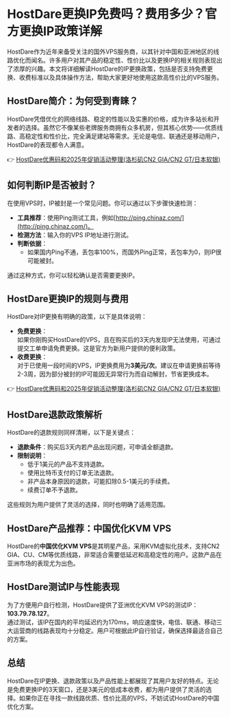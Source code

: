 # HostDare更换IP免费吗？费用多少？官方更换IP政策详解

HostDare作为近年来备受关注的国外VPS服务商，以其针对中国和亚洲地区的线路优化而闻名。许多用户对其产品的稳定性、性价比以及更换IP的相关规则表现出了浓厚的兴趣。本文将详细解读HostDare的IP更换政策，包括是否支持免费更换、收费标准以及具体操作方法，帮助大家更好地使用这款高性价比的VPS服务。

## HostDare简介：为何受到青睐？

HostDare凭借优化的网络线路、稳定的性能以及实惠的价格，成为许多站长和开发者的选择。虽然它不像某些老牌服务商拥有众多机房，但其核心优势——优质线路、高稳定性和性价比，完全满足建站等需求。无论是电信、联通还是移动用户，HostDare的表现都令人满意。

👉 [HostDare优惠码和2025年促销活动整理(洛杉矶CN2 GIA/CN2 GT/日本软银)](https://bit.ly/hostdare)

## 如何判断IP是否被封？

在使用VPS时，IP被封是一个常见问题。你可以通过以下步骤快速检测：

- **工具推荐**：使用Ping测试工具，例如[http://ping.chinaz.com/](http://ping.chinaz.com/)。
- **检测方法**：输入你的VPS IP地址进行测试。
- **判断依据**：
  - 如果国内Ping不通，丢包率100%，而国外Ping正常，丢包率为0，则IP很可能被封。

通过这种方式，你可以轻松确认是否需要更换IP。

## HostDare更换IP的规则与费用

HostDare对IP更换有明确的政策，以下是具体说明：

- **免费更换**：  
  如果你刚购买HostDare的VPS，且在购买后的3天内发现IP无法使用，可通过提交工单申请免费更换。这是官方为新用户提供的便利政策。
- **收费更换**：  
  对于已使用一段时间的VPS，IP更换费用为**3美元/次**。建议在申请更换前等待2-3周，因为部分被封的IP可能因无异常行为而自动解封，节省更换成本。

👉 [HostDare优惠码和2025年促销活动整理(洛杉矶CN2 GIA/CN2 GT/日本软银)](https://bit.ly/hostdare)

## HostDare退款政策解析

HostDare的退款规则同样清晰，以下是关键点：

- **退款条件**：购买后3天内若产品出现问题，可申请全额退款。
- **限制说明**：
  - 低于1美元的产品不支持退款。
  - 使用比特币支付的订单无法退款。
  - 非产品本身原因的退款，可能扣除0.5-1美元的手续费。
  - 续费订单不予退款。

这些规则为用户提供了灵活的选择，同时也明确了适用范围。

## HostDare产品推荐：中国优化KVM VPS

HostDare的**中国优化KVM VPS**是其明星产品，采用KVM虚拟化技术，支持CN2 GIA、CU、CM等优质线路，非常适合需要低延迟和高稳定性的用户。这款产品在亚洲市场的表现尤为出色。

## HostDare测试IP与性能表现

为了方便用户自行检测，HostDare提供了亚洲优化KVM VPS的测试IP：**103.79.78.127**。  
通过测试，该IP在国内的平均延迟约为170ms，响应速度快，电信、联通、移动三大运营商的线路表现均十分稳定。用户可根据此IP自行验证，确保选择最适合自己的方案。

## 总结

HostDare在IP更换、退款政策以及产品性能上都展现了其用户友好的特点。无论是免费更换IP的3天窗口，还是3美元的低成本收费，都为用户提供了灵活的选择。如果你正在寻找一款线路优质、性价比高的VPS，不妨试试HostDare的中国优化方案。
